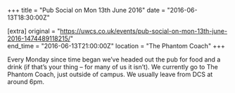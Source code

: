 +++
title = "Pub Social on Mon 13th June 2016"
date = "2016-06-13T18:30:00Z"

[extra]
original = "https://uwcs.co.uk/events/pub-social-on-mon-13th-june-2016-1474489118215/"    
end_time = "2016-06-13T21:00:00Z"
location = "The Phantom Coach"
+++

Every Monday since time began we’ve headed out the pub for food and a drink (if that’s your thing – for many of us it isn’t). We currently go to The Phantom Coach, just outside of campus. We usually leave from DCS at around 6pm.

